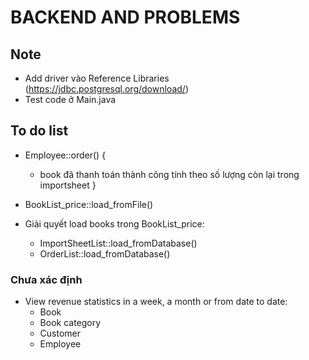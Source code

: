 # BACKEND AND PROBLEMS
## Note
* Add driver vào Reference Libraries (https://jdbc.postgresql.org/download/)
* Test code ở Main.java

## To do list
* Employee::order() {
	- book đã thanh toán thành công
	tính theo số lượng còn lại trong importsheet
}

* BookList_price::load_fromFile()

* Giải quyết load books trong BookList_price:
	* ImportSheetList::load_fromDatabase()
	* OrderList::load_fromDatabase()

### Chưa xác định
* View revenue statistics in a week, a month or from date to date:
	* Book
	* Book category
	* Customer
	* Employee
